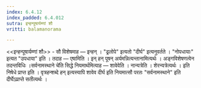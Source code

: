 ```yaml
---
index: 6.4.12
index_padded: 6.4.012
sutra: इन्हन्पूषार्यम्णां शौ
vritti: balamanorama

---
```

<<इन्हन्पूषार्यम्णां शौ>> - सौ विशेषमाह — इन्हन् । "ढ्रलोपे" इत्यतो "दीर्घ" इत्यनुवर्तते । "नोपधायाः" इत्यत "उपधाया" इति । तदाह — एषामिति । इन् हन् पूषन् अर्यमन्नित्यन्तानामित्यर्थः । अङ्गविशेषणत्वेन तदन्तविधिः ।सर्वनामस्थाने चे॑ति सिद्धे नियमार्थमित्याह — शावेवेति । नान्यत्रेति । शेरन्यत्रेत्यर्थः । इति निषेधे प्राप्त इति । वृत्रहन्शब्दे हन् इत्यस्यापि शावेव दीर्घ इति नियमात्सौ परतः "सर्वनामस्थाने" इति दीर्घेऽप्राप्ते सतीत्यर्थः । 